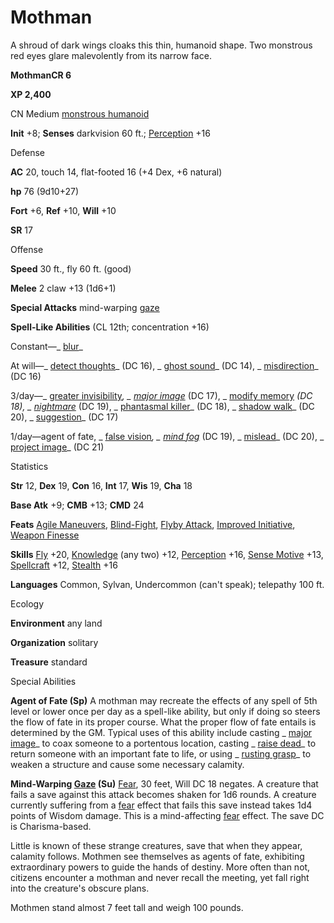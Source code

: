 # Mothman

A shroud of dark wings cloaks this thin, humanoid shape. Two monstrous red eyes glare malevolently from its narrow face.

**MothmanCR 6**

**XP 2,400**

CN Medium [monstrous humanoid](monsters/creatureTypes#_monstrous-humanoid)

**Init** +8; **Senses** darkvision 60 ft.; [Perception](additionalMonsters/../skills/perception#_perception) +16

Defense

**AC** 20, touch 14, flat-footed 16 (+4 Dex, +6 natural)

**hp** 76 (9d10+27)

**Fort** +6, **Ref** +10, **Will** +10

**SR** 17

Offense

**Speed** 30 ft., fly 60 ft. (good)

**Melee** 2 claw +13 (1d6+1)

**Special Attacks** mind-warping [gaze](monsters/universalMonsterRules#_gaze)

**Spell-Like Abilities** (CL 12th; concentration +16)

Constant—_ [blur](additionalMonsters/../spells/blur#_blur)_

At will—_ [detect thoughts](additionalMonsters/../spells/detectThoughts#_detect-thoughts)_ (DC 16), _ [ghost sound](additionalMonsters/../spells/ghostSound#_ghost-sound)_ (DC 14), _ [misdirection](additionalMonsters/../spells/misdirection#_misdirection)_ (DC 16)

3/day—_ [greater invisibility](additionalMonsters/../spells/invisibility#_invisibility-greater)_, _ [major image](additionalMonsters/../spells/majorImage#_major-image)_ (DC 17), _ [modify memory](additionalMonsters/../spells/modifyMemory#_modify-memory) _(DC 18), _ [nightmare](additionalMonsters/../spells/nightmare#_nightmare)_ (DC 19), _ [phantasmal killer](additionalMonsters/../spells/phantasmalKiller#_phantasmal-killer)_ (DC 18), _ [shadow walk](additionalMonsters/../spells/shadowWalk#_shadow-walk)_ (DC 20), _ [suggestion](additionalMonsters/../spells/suggestion#_suggestion)_ (DC 17)

1/day—agent of fate, _ [false vision](additionalMonsters/../spells/falseVision#_false-vision)_, _ [mind fog](additionalMonsters/../spells/mindFog#_mind-fog)_ (DC 19), _ [mislead](additionalMonsters/../spells/mislead#_mislead)_ (DC 20), _ [project image](additionalMonsters/../spells/projectImage#_project-image)_ (DC 21)

Statistics

**Str** 12, **Dex** 19, **Con** 16, **Int** 17, **Wis** 19, **Cha** 18

**Base Atk** +9; **CMB** +13; **CMD** 24

**Feats** [Agile Maneuvers](additionalMonsters/../feats#_agile-maneuvers), [Blind-Fight](additionalMonsters/../feats#_blind-fight), [Flyby Attack](additionalMonsters/../monsters/monsterFeats#_flyby-attack), [Improved Initiative](additionalMonsters/../feats#_improved-initiative), [Weapon Finesse](additionalMonsters/../feats#_weapon-finesse)

**Skills** [Fly](additionalMonsters/../skills/fly#_fly) +20, [Knowledge](additionalMonsters/../skills/knowledge#_knowledge) (any two) +12, [Perception](additionalMonsters/../skills/perception#_perception) +16, [Sense Motive](additionalMonsters/../skills/senseMotive#_sense-motive) +13, [Spellcraft](additionalMonsters/../skills/spellcraft#_spellcraft) +12, [Stealth](additionalMonsters/../skills/stealth#_stealth) +16

**Languages** Common, Sylvan, Undercommon (can't speak); telepathy 100 ft.

Ecology

**Environment** any land

**Organization** solitary

**Treasure** standard

Special Abilities

**Agent of Fate (Sp)** A mothman may recreate the effects of any spell of 5th level or lower once per day as a spell-like ability, but only if doing so steers the flow of fate in its proper course. What the proper flow of fate entails is determined by the GM. Typical uses of this ability include casting _ [major image](additionalMonsters/../spells/majorImage#_major-image)_ to coax someone to a portentous location, casting _ [raise dead](additionalMonsters/../spells/raiseDead#_raise-dead)_ to return someone with an important fate to life, or using _ [rusting grasp](additionalMonsters/../spells/rustingGrasp#_rusting-grasp)_ to weaken a structure and cause some necessary calamity.

**Mind-Warping [Gaze](monsters/universalMonsterRules#_gaze) (Su)** [Fear](monsters/universalMonsterRules#_fear-(su-or-sp)), 30 feet, Will DC 18 negates. A creature that fails a save against this attack becomes shaken for 1d6 rounds. A creature currently suffering from a [fear](monsters/universalMonsterRules#_fear-(su-or-sp)) effect that fails this save instead takes 1d4 points of Wisdom damage. This is a mind-affecting [fear](monsters/universalMonsterRules#_fear-(su-or-sp)) effect. The save DC is Charisma-based.

Little is known of these strange creatures, save that when they appear, calamity follows. Mothmen see themselves as agents of fate, exhibiting extraordinary powers to guide the hands of destiny. More often than not, citizens encounter a mothman and never recall the meeting, yet fall right into the creature's obscure plans.

Mothmen stand almost 7 feet tall and weigh 100 pounds.

